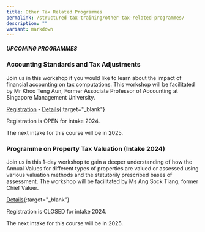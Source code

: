 ```yaml
---
title: Other Tax Related Programmes
permalink: /structured-tax-training/other-tax-related-programmes/
description: ""
variant: markdown
---
```

##### **UPCOMING PROGRAMMES**



### **Accounting Standards and Tax Adjustments**

Join us in this workshop if you would like to learn about the impact of financial accounting on tax computations. This workshop will be facilitated by Mr Khoo Teng Aun, Former Associate Professor of Accounting at Singapore Management University.

[Registration](https://form.gov.sg/66ac7bbd64b73c332cf5e19b) - [Details](/files/accounting_std_and_tax_adj_2024.pdf){:target="_blank"}

Registration is OPEN for intake 2024.

The next intake for this course will be in 2025.


### **Programme on Property Tax Valuation (Intake 2024)**

Join us in this 1-day workshop to gain a deeper understanding of how the Annual Values for different types of properties are valued or assessed using various valuation methods and the statutorily prescribed bases of assessment. The workshop will be facilitated by Ms Ang Sock Tiang, former Chief Valuer.

[Details](/files/executive-tax-programmes/property_tax_valuation_brochure_2024_updated9May.pdf){:target="_blank"}

Registration is CLOSED for intake 2024.

The next intake for this course will be in 2025.